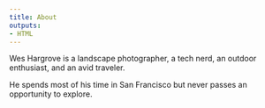```yaml
---
title: About
outputs:
- HTML
---
```


Wes Hargrove is a landscape photographer, a tech nerd, an outdoor enthusiast, and an avid traveler.

He spends most of his time in San Francisco but never passes an opportunity to explore.
